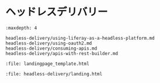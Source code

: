 # ヘッドレスデリバリー

```{toctree}
:maxdepth: 4

headless-delivery/using-liferay-as-a-headless-platform.md
headless-delivery/using-oauth2.md
headless-delivery/consuming-apis.md
headless-delivery/apis-with-rest-builder.md
```

```{raw} html
:file: landingpage_template.html
```

```{raw} html
:file: headless-delivery/landing.html
```
